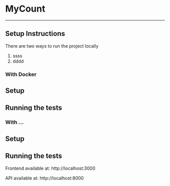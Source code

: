 # MyCount

<!-- decription -->
---

## Setup Instructions
There are two ways to run the project locally
1. ssss
2. dddd

### With Docker
## Setup

## Running the tests



### With ...
## Setup

## Running the tests

<!-- ### Prerequisites
- Python 3.10+  
- Node.js 18+ and npm or yarn  
- Git (for cloning the repository)   -->



Frontend available at: http://localhost:3000

API available at: http://localhost:8000